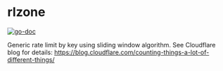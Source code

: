 # rlzone

[![go-doc](https://godoc.org/github.com/Snawoot/rlzone?status.svg)](https://godoc.org/github.com/Snawoot/rlzone)

Generic rate limit by key using sliding window algorithm. See Cloudflare blog for details: https://blog.cloudflare.com/counting-things-a-lot-of-different-things/
